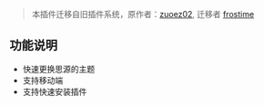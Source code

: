 > 本插件迁移自旧插件系统，原作者：[zuoez02](https://github.com/zuoez02), 迁移者 [frostime](https://github.com/frostime)

## 功能说明

- 快速更换思源的主题
- 支持移动端
- 支持快速安装插件
